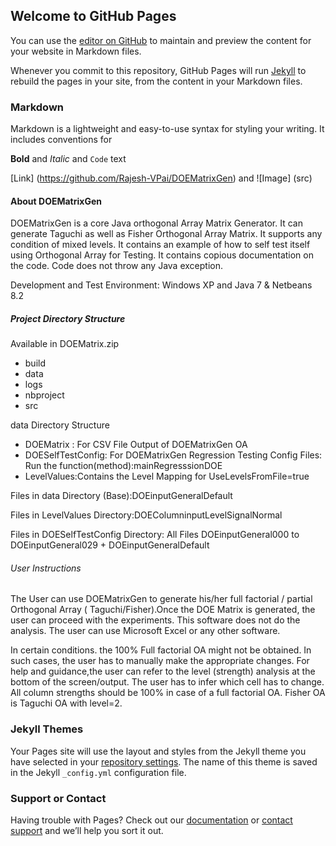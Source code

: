 ## Welcome to GitHub Pages

You can use the [editor on GitHub](https://github.com/Rajesh-VPai/DOEMatrixGen/edit/master/README.md) to maintain and preview the content for your website in Markdown files.

Whenever you commit to this repository, GitHub Pages will run [Jekyll](https://jekyllrb.com/) to rebuild the pages in your site, from the content in your Markdown files.

### Markdown

Markdown is a lightweight and easy-to-use syntax for styling your writing. It includes conventions for

**Bold** and _Italic_ and `Code` text

[Link] (https://github.com/Rajesh-VPai/DOEMatrixGen) and ![Image] (src)
#### About DOEMatrixGen
DOEMatrixGen is a core Java orthogonal Array Matrix Generator.
It can generate Taguchi as well as Fisher Orthogonal Array Matrix. It supports any condition of mixed levels. It contains an example of how to self test itself using Orthogonal Array for Testing. It contains copious documentation on the code. Code does not throw any Java exception.

Development and Test Environment: Windows XP and Java 7 & Netbeans 8.2

##### Project Directory Structure
Available in DOEMatrix.zip
- build
- data
- logs
- nbproject
- src

data Directory Structure
- DOEMatrix : For CSV File Output of DOEMatrixGen OA
- DOESelfTestConfig: For DOEMatrixGen Regression Testing  Config Files: Run the function(method):mainRegresssionDOE
- LevelValues:Contains the Level Mapping for UseLevelsFromFile=true

Files in data Directory (Base):DOEinputGeneralDefault

Files in LevelValues Directory:DOEColumninputLevelSignalNormal

Files in DOESelfTestConfig Directory: All Files DOEinputGeneral000 to DOEinputGeneral029 + DOEinputGeneralDefault

###### User Instructions
The User can use DOEMatrixGen to generate his/her full factorial / partial Orthogonal Array ( Taguchi/Fisher).Once the DOE Matrix is generated, the user can proceed with the experiments. This software does not do the analysis. The user can use Microsoft Excel or any other software.

In certain conditions. the 100% Full factorial OA might not be obtained. In such cases, the user has to manually make the appropriate changes. For help and guidance,the user can refer to the level (strength) analysis at the bottom of the screen/output. The user has to infer which cell has to change.
All column strengths should be 100% in case of a full factorial OA.
Fisher OA is Taguchi OA with level=2.


### Jekyll Themes

Your Pages site will use the layout and styles from the Jekyll theme you have selected in your [repository settings](https://github.com/Rajesh-VPai/DOEMatrixGen/settings). The name of this theme is saved in the Jekyll `_config.yml` configuration file.

### Support or Contact

Having trouble with Pages? Check out our [documentation](https://help.github.com/categories/github-pages-basics/) or [contact support](https://github.com/contact) and we’ll help you sort it out.
